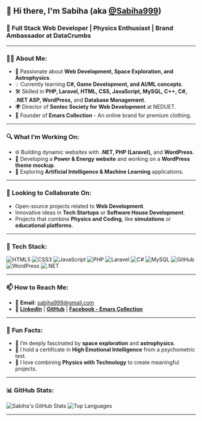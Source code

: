 ## 👋 Hi there, I'm **Sabiha** (aka [@Sabiha999](https://github.com/Sabiha999))

### 🚀 Full Stack Web Developer | Physics Enthusiast | Brand Ambassador at DataCrumbs

---

### 👩‍💻 **About Me:**
- 🎯 Passionate about **Web Development, Space Exploration, and Astrophysics**.
- 💡 Currently learning **C#, Game Development, and AI/ML concepts**.
- 🛠️ Skilled in **PHP, Laravel, HTML, CSS, JavaScript, MySQL, C++, C#, .NET ASP, WordPress,** and **Database Management**.
- 🌍 Director of **Sentec Society for Web Development** at NEDUET.
- 💼 Founder of **Emars Collection** - An online brand for premium clothing.

---

### 🔍 **What I’m Working On:**
- 🌐 Building dynamic websites with **.NET, PHP (Laravel),** and **WordPress**.
- 📱 Developing a **Power & Energy website** and working on a **WordPress theme mockup**.
- 🤖 Exploring **Artificial Intelligence & Machine Learning** applications.

---

### 🤝 **Looking to Collaborate On:**
- Open-source projects related to **Web Development**.
- Innovative ideas in **Tech Startups** or **Software House Development**.
- Projects that combine **Physics and Coding**, like **simulations** or **educational platforms**.

---

### 💼 **Tech Stack:**

![HTML5](https://img.shields.io/badge/HTML5-E34F26?style=for-the-badge&logo=html5&logoColor=white)
![CSS3](https://img.shields.io/badge/CSS3-1572B6?style=for-the-badge&logo=css3&logoColor=white)
![JavaScript](https://img.shields.io/badge/JavaScript-F7DF1E?style=for-the-badge&logo=javascript&logoColor=black)
![PHP](https://img.shields.io/badge/PHP-777BB4?style=for-the-badge&logo=php&logoColor=white)
![Laravel](https://img.shields.io/badge/Laravel-FF2D20?style=for-the-badge&logo=laravel&logoColor=white)
![C#](https://img.shields.io/badge/C%23-239120?style=for-the-badge&logo=c-sharp&logoColor=white)
![MySQL](https://img.shields.io/badge/MySQL-005C84?style=for-the-badge&logo=mysql&logoColor=white)
![GitHub](https://img.shields.io/badge/GitHub-181717?style=for-the-badge&logo=github&logoColor=white)
![WordPress](https://img.shields.io/badge/WordPress-21759B?style=for-the-badge&logo=wordpress&logoColor=white)
![.NET](https://img.shields.io/badge/.NET-512BD4?style=for-the-badge&logo=dotnet&logoColor=white)

---

### 📫 **How to Reach Me:**
- 📧 **Email:** sabiha999@gmail.com
- 💼 [**LinkedIn**](https://www.linkedin.com/in/sabiha999) | [**GitHub**](https://github.com/Sabiha999) | [**Facebook - Emars Collection**](https://www.facebook.com/EmarsCollection)

---

### 🌟 **Fun Facts:**
- 🚀 I’m deeply fascinated by **space exploration** and **astrophysics**.
- 🧠 I hold a certificate in **High Emotional Intelligence** from a psychometric test.
- 🎯 I love combining **Physics with Technology** to create meaningful projects.

---

### 📊 **GitHub Stats:**

![Sabiha's GitHub Stats](https://github-readme-stats.vercel.app/api?username=Sabiha999&show_icons=true&theme=radical)
![Top Languages](https://github-readme-stats.vercel.app/api/top-langs/?username=Sabiha999&layout=compact&theme=radical)

---

<!---
Sabiha999/Sabiha999 is a ✨ special ✨ repository because its `README.md` (this file) appears on your GitHub profile.
You can click the Preview link to take a look at your changes.
--->
